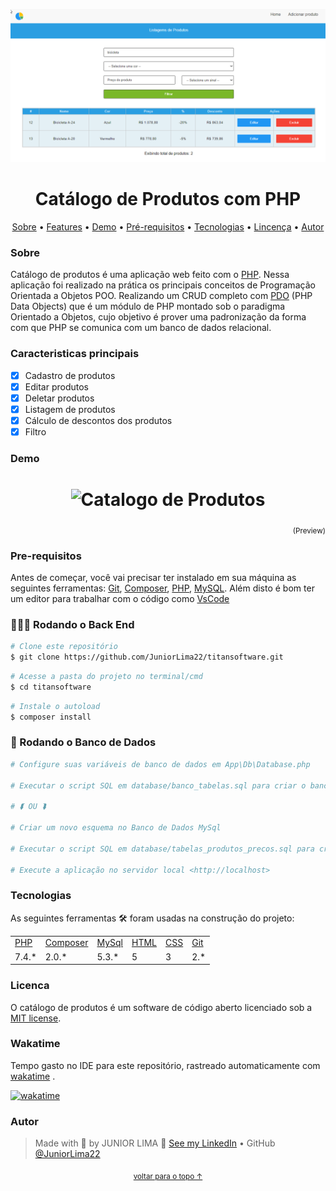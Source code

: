 <p align="center" id="top">
    <img alt="Readme" title="Readme GIF" src="./assets/img/banner.png" />
</p>

<h1 align="center"> Catálogo de Produtos com PHP</h1>

<p align="center">
    <a href="#sobre">Sobre</a> • 
    <a href="#features">Features</a> • 
    <a href="#demo">Demo</a> • 
    <a href="#pre-requisitos">Pré-requisitos</a> • 
    <a href="#tecnologias">Tecnologias</a> • 
    <a href="#licenca">Lincença</a> • 
    <a href="#autor">Autor</a> 
</p>

### Sobre

Catálogo de produtos é uma aplicação web feito com o [PHP](https://www.php.net/). Nessa aplicação foi realizado na prática os principais conceitos de Programação Orientada a Objetos POO. Realizando um CRUD completo com [PDO](https://www.php.net/manual/pt_BR/book.pdo.php) (PHP Data Objects) que é um módulo de PHP montado sob o paradigma Orientado a Objetos, cujo objetivo é prover uma padronização da forma com que PHP se comunica com um banco de dados relacional.

### Caracteristicas principais

- [x] Cadastro de produtos
- [x] Editar produtos
- [x] Deletar produtos
- [x] Listagem de produtos
- [x] Cálculo de descontos dos produtos
- [x] Filtro

### Demo
<h1 align="center">
    <img alt="Catalogo de Produtos" title="Catalogo de Produtos" src="./assets/img/demo.gif" />
</h1>

<p align="right">
<sub>(Preview)</sub>
</p>

### Pre-requisitos

Antes de começar, você vai precisar ter instalado em sua máquina as seguintes ferramentas: [Git](https://git-scm.com/), [Composer](https://getcomposer.org/), [PHP](https://www.php.net/), [MySQL](https://www.mysql.com/). Além disto é bom ter um editor para trabalhar com o código como [VsCode](https://code.visualstudio.com/)

### 👨🏻‍💻 Rodando o Back End

```bash
# Clone este repositório
$ git clone https://github.com/JuniorLima22/titansoftware.git
```

```bash
# Acesse a pasta do projeto no terminal/cmd
$ cd titansoftware
```

```bash
# Instale o autoload
$ composer install
```

### 💾 Rodando o Banco de Dados

```bash
# Configure suas variáveis ​​de banco de dados em App\Db\Database.php

# Executar o script SQL em database/banco_tabelas.sql para criar o banco de dados 'titansoftware' e as tabelas 'Produtos' e 'Precos' e popular os dados.

# ⮮ OU ⮯

# Criar um novo esquema no Banco de Dados MySql

# Executar o script SQL em database/tabelas_produtos_precos.sql para criar as tabelas 'Produtos' e 'Precos' e popular os dados.

# Execute a aplicação no servidor local <http://localhost>
```
### Tecnologias

As seguintes ferramentas 🛠 foram usadas na construção do projeto:

<table>
    <tr>
        <td><a href="https://www.php.net/">PHP</a></td>
        <td><a href="https://getcomposer.org/"> Composer</a></td>
        <td><a href="https://www.mysql.com/">MySql</a></td>
        <td><a href="https://www.google.com/search?q=html5">HTML</a></td>
        <td><a href="https://www.google.com/search?q=css3">CSS</a></td>
        <td><a href="https://git-scm.com/">Git</a></td>
    </tr>
    <tr>
        <td>7.4.*</td>
        <td>2.0.*</td>
        <td>5.3.*</td>
        <td>5</td>
        <td>3</td>
        <td>2.*</td>
    </tr>
</table>

### Licenca

O catálogo de produtos é um software de código aberto licenciado sob a [MIT license](http://opensource.org/licenses/MIT).

### Wakatime
Tempo gasto no IDE para este repositório, rastreado automaticamente com [wakatime](https://wakatime.com/) .

[![wakatime](https://wakatime.com/badge/github/JuniorLima22/titansoftware.svg)](https://wakatime.com/badge/github/JuniorLima22/titansoftware)

### Autor

> Made with 💙 by JUNIOR LIMA 👋 <a href="https://www.linkedin.com/in/JuniorLima22/" target="_blank">See my LinkedIn</a> • GitHub <a href="https://github.com/JuniorLima22" target="_blank">@JuniorLima22</a>

<p align="center">
<sub><a href="#top" align="center">voltar para o topo ↑</a></sub>
</p>